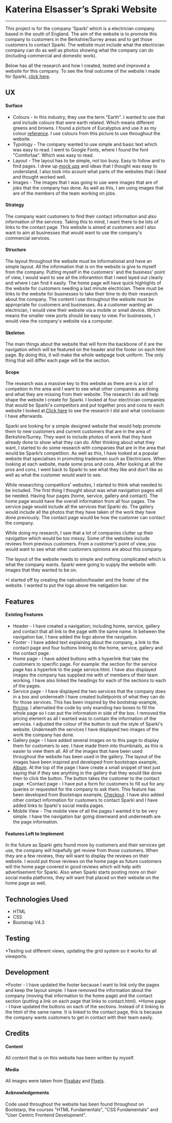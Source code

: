 # Katerina Elsasser’s Spraki Website
-----
This project is for the company ‘Sparki’ which is a electrician company based 
in the south of England. The aim of the website is to promote this company to 
customers in the Berkshire/Surrey areas and to get those customers to contact 
Sparki. The website must include what the electrician company can do as well as 
photos showing what the company can do 
(including commercial and domestic work).

Below has all the research and how I created, tested and improved a website for 
this company. To see the final outcome of the website I made for Sparki, [click here](https://sparki-website-katerinaelsasser21.c9users.io/index.html).

## UX

#### Surface
* Colours - In this industry, they use the term "Earth". I wanted to use that and
include colours that were earth related. Which means different greens and 
browns. I found a picture of Eucalyptus and use it as my colour [reference](https://assets.bhg.com/bhg/styles/nfp_1080_portrait/public/images/2015/9/28/Nov-color-opener-NEW.jpg?48XOLehbxwDKpF5J9ZgjBy5aCTxQ2pCj).
I use colours from this picture to use throughout the website.
* Typology - The company wanted to use simple and basic text which was easy to 
read. I went to Google Fonts, where I found the font "Comfortaa". Which was 
easy to read. 
* Layout - The layout has to be simple, not too busy. Easy to follow and to find
pages. I drew up [mock ups](https://sparki-website-katerinaelsasser21.c9users.io/mock-up.html) and ideas that I thought was easy to understand. I 
also took into acount what parts of the websites that i liked and thought 
worked well.
* Images - The images that I was going to use were images that are of jobs that
the company has done. As well as this, I am using images that are of the members
of the team working on jobs.

#### Strategy
The company want customers to find their contact information and also information
of the services. Taking this to mind, I want there to be lots of links to the 
contact page. This website is aimed at customers and I also
want to aim at businesses that would want to use the company's commercial services.
#### Structure
The layout throughout the website must be informational and have an simple 
layout. All the information that is on the website is give to myself from the 
company. Putting myself in the customers' and the business' point of view, I 
would want to see all the inforamtion that I need layed out clearly and where I 
can find it easily. The home page will have quick highlights of the website for 
customers needing a last minute electrician. There must be links to the website
for businesses to take their time to do their research about the company.
The content I use throughout the website must be appropriate for customers and 
businesses. As a customer wanting an electrician, I would view their website 
via a mobile or small device. Which means the smaller view ports should be easy
to view. For businesses, I would view the company's website via a computer.
#### Skeleton
The main things about the website that will form the backbone of it are the
navigation which will be featured on the header and the footer on each html page.
By doing this, it will make the whole webpage look uniform. The only thing that 
will differ each page will be the section.
#### Scope
The research was a massive key to this website as there are is a lot of competion
in the area and I want to see what other companies are doing and what they are
missing from their website. The research I do will help shape the website I 
create for Sparki.
I looked at four electrician companies that would be Sparki's competitors and 
put together pros and cons to each website I looked at.[Click here](https://sparki-website-katerinaelsasser21.c9users.io/research.html)
to see the research I did and what conclusion I have afterwards.

Sparki are looking for a simple designed website that would help promote 
them to new customers and current customers that are in the area of 
Berkshire/Surrey. They want to include photos of work that they have already 
done to show what they can do. 
After thinking about what they want, I started to do some research with 
companies that are in the area that would be Sparki’s competition. As well 
as this, I have looked at a popular website that specialises in promoting 
tradesmen such as Electricians. When looking at each website, made some pros 
and cons. After looking at all the pros and cons, I went back to Sparki to see 
what they like and don’t like as well as what the customer would want to see.

While researching competitors’ websites, I started to think what needed to be 
included. The first thing I thought about was what navigation pages will be 
needed. Having four pages (home, service, gallery and contact). The home page 
would have the overall information from all four pages. The service page would 
include all the services that Sparki do. The gallery would include all the 
photos that they have taken of the work they have done previously. The contact 
page would be how the customer can contact the company. 

While doing my research, I saw that a lot of companies clutter up their 
navigation which would be too messy. Some of the websites include reviews from 
previous customers. From a customer’s point of view, you would want to see what
other customers opinions are about this company.

The layout of the website needs to simple and nothing complicated which is 
what the company wants. Sparki were going to supply the website with images 
that they wanted to be on. 

*I started off by creating the nativation/header and the footer of the website.
I wanted to put the logo above the natigation bar.


## Features

#### Existing Features
* Header - I have created a navigation; including home, service, gallery and 
contact that all link to the page with the same name. In between the navigation
bar, I have added the logo above the navigation.
* Footer - I have added text explaining about the company, a link to the contact 
page and four buttons linking to the home, service, gallery and the contact page.
* Home page - I have added buttons with a hyperlink that take the customers to 
specific page. For example: the section for the service page has a hyperlink 
to the page service.html. I have also displayed images the company has supplied
me with of members of their team working.
I have also linked the headings for each of the sections to each of the pages. 
* Service page - I have displayed the two services that the company does in a box
and underneath I have created bulletpoints of what they can do for those services.
This has been inspired by the bootstrap example, [Pricing](https://getbootstrap.com/docs/4.3/examples/pricing/). 
I alternatied the code by only exanding two boxes to fill the whole page so I can
put the information in side of the box. I removed the pricing element as all I 
wanted was to contain the information of the services. I adjusted the colour of 
the button to suit the style of Sparki's website.
Underneath the services I have displayed two images of the work the company has
done.
* Gallery page - I have added several images on to this page to display them for
customers to see. I have made them into thumbnails, as this is easier to view
them all. All of the images that have been used throughout the website has been 
used in the gallery. The layout of the images have been inspired and developed 
from bootstraps example, [Album](https://getbootstrap.com/docs/4.3/examples/album/).
At the top of the page I have create a small snippet of 
text just saying that if they see anything in the gallery that they would like 
done then to click the button. The button takes the customer to the contact page.
*Contact page - I have put a form for customers to fill out for any queries or 
requested for the company to ask them. This feature has been developed from 
Bootstraps example, [Checkout](https://getbootstrap.com/docs/4.3/examples/checkout/).
I have also added other contact information for customers to contact Sparki and 
I have added links to Sparki's social media pages.
* Mobile View - The mobile view of all the pages I wanted it to be very simple. I
have the navigation bar going downward and underneath are the page information.

#### Features Left to Implement
In the future as Sparki gets found more by customers and their services get use,
the company will hopefully get review from those customers. When they are a
few reviews, they will want to display the reviews on their website. I would put
those reviews on the home page as future customers will the home page covered in
good reviews which will help with advertisement for Sparki. 
Also when Sparki starts posting more on their social media platforms, they will
want that placed on their website on the home page as well.

## Technologies Used
* HTML
* CSS
* Bootstrap V4.3


## Testing
*Testing out different views, updating the grid system so it works for all viewports.

## Development
*Footer - I have updated the footer because I want to link only the pages and 
keep the layout simple. I have removed the information about the company (moving
that information to the home page) and the contact section (putting a link on 
each page that links to contact.html).
*Home page - I have updated the buttons on each of the sections. Instead of it
linking to the html of the same name. It is linked to the contact page, this is
because the company wants customers to get in contact with their team easily.

## Credits

#### Content
All content that is on this website has been written by myself.
#### Media
All images were taken from [Pixabay](https://pixabay.com/) and [Pixels](https://www.pexels.com).
#### Acknowledgements
Code used throughout the website has been found throughout on Bootstarp, the courses
"HTML Fundamentals", "CSS Fundamentals" and "User Centric Frontend Development".
